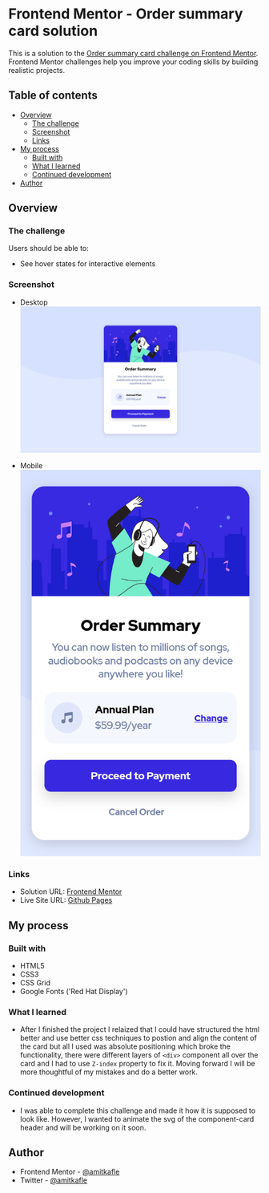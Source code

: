 # Frontend Mentor - Order summary card solution

This is a solution to the [Order summary card challenge on Frontend Mentor](https://www.frontendmentor.io/challenges/order-summary-component-QlPmajDUj). Frontend Mentor challenges help you improve your coding skills by building realistic projects. 


## Table of contents
- [Overview](#overview)
  - [The challenge](#the-challenge)
  - [Screenshot](#screenshot)
  - [Links](#links)
- [My process](#my-process)
  - [Built with](#built-with)
  - [What I learned](#what-i-learned)
  - [Continued development](#continued-development)
- [Author](#author)


## Overview
### The challenge
Users should be able to:
- See hover states for interactive elements

### Screenshot
- Desktop
![Desktop](/screenshots/desktop.png)  
  
- Mobile<br>
![Mobile](/screenshots/mobile.png)

### Links
- Solution URL: [Frontend Mentor](https://your-solution-url.com)
- Live Site URL: [Github Pages](https://amitkafle.github.io/FEM-order-summary-component/)

## My process
### Built with
- HTML5
- CSS3
- CSS Grid
- Google Fonts ('Red Hat Display')

### What I learned
- After I finished the project I relaized that I could have structured the html better and use better css techniques to postion and align the content of the card but all I used was absolute positioning which broke the functionality, there were different layers of `<div>` component all over the card and I had to use `Z-index` property to fix it. Moving forward I will be more thoughtful of my mistakes and do a better work.

### Continued development
- I was able to complete this challenge and made it how it is supposed to look like. However, I wanted to animate the svg of the component-card header and will be working on it soon.

## Author
- Frontend Mentor - [@amitkafle](https://www.frontendmentor.io/profile/amitkafle)
- Twitter - [@amitkafle](https://www.twitter.com/amitkafle)